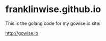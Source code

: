 franklinwise.github.io
======================

This is the golang code for my gowise.io site:

http://gowise.io
